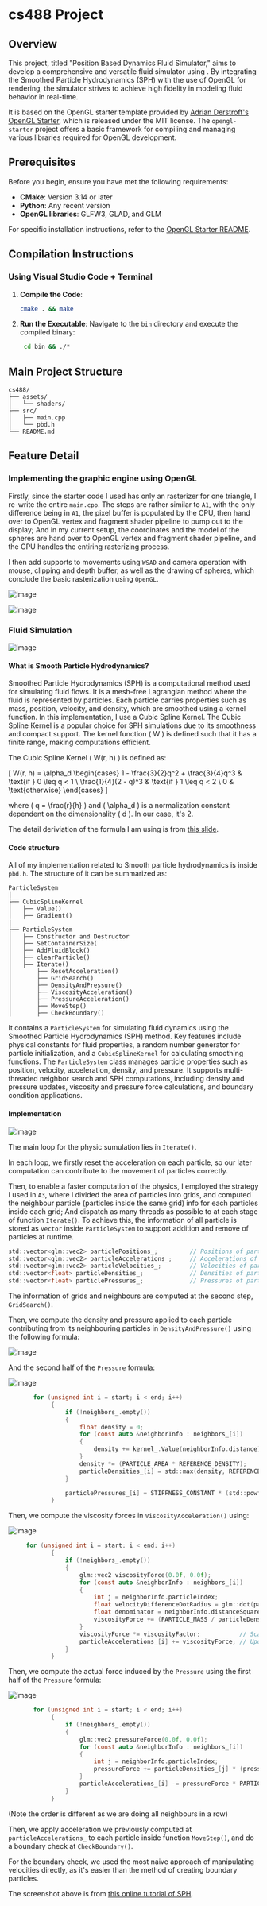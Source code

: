 # cs488 Project

## Overview

This project, titled "Position Based Dynamics Fluid Simulator," aims to develop a comprehensive and versatile fluid simulator using . By integrating the Smoothed Particle Hydrodynamics (SPH) with the use of OpenGL for rendering, the simulator strives to achieve high fidelity in modeling fluid behavior in real-time. 

It is based on the OpenGL starter template provided by [Adrian Derstroff's OpenGL Starter](https://github.com/adrianderstroff/opengl-starter), which is released under the MIT license. The `opengl-starter` project offers a basic framework for compiling and managing various libraries required for OpenGL development.

## Prerequisites

Before you begin, ensure you have met the following requirements:
- **CMake**: Version 3.14 or later
- **Python**: Any recent version
- **OpenGL libraries**: GLFW3, GLAD, and GLM

For specific installation instructions, refer to the [OpenGL Starter README](https://github.com/adrianderstroff/opengl-starter).

## Compilation Instructions

### Using Visual Studio Code + Terminal

1.  **Compile the Code**:
    ```bash
    cmake . && make
    ```

2. **Run the Executable**:
   Navigate to the `bin` directory and execute the compiled binary:

   ```bash
    cd bin && ./*
    ```


## Main Project Structure

```plaintext
cs488/
├── assets/
│   └── shaders/
├── src/
│   ├── main.cpp
│   └── pbd.h
└── README.md
```

## Feature Detail

### Implementing the graphic engine using OpenGL
Firstly, since the starter code I used has only an rasterizer for one triangle, I re-write the entire `main.cpp`. The steps are rather similar to `A1`, with the only difference being in `A1`, the pixel buffer is populated by the CPU, then hand over to OpenGL vertex and fragment shader pipeline to pump out to the display; And in my current setup, the coordinates and the model of the spheres are hand over to OpenGL vertex and fragment shader pipeline, and the GPU handles the entiring rasterizing process.

I then add supports to movements using `WSAD` and camera operation with mouse, clipping and depth buffer, as well as the drawing of spheres, which conclude the basic rasterization using `OpenGL`.

![image](/screenshots/sc1.png)

![image](/screenshots/sc2.png)

### Fluid Simulation

![image](screenshots/sc.GIF)

#### What is Smooth Particle Hydrodynamics?

Smoothed Particle Hydrodynamics (SPH) is a computational method used for simulating fluid flows. It is a mesh-free Lagrangian method where the fluid is represented by particles. Each particle carries properties such as mass, position, velocity, and density, which are smoothed using a kernel function. In this implementation, I use a Cubic Spline Kernel. The Cubic Spline Kernel is a popular choice for SPH simulations due to its smoothness and compact support. The kernel function \( W \) is defined such that it has a finite range, making computations efficient.

The Cubic Spline Kernel \( W(r, h) \) is defined as:

\[ W(r, h) = \alpha_d \begin{cases} 
1 - \frac{3}{2}q^2 + \frac{3}{4}q^3 & \text{if } 0 \leq q < 1 \\
\frac{1}{4}(2 - q)^3 & \text{if } 1 \leq q < 2 \\
0 & \text{otherwise}
\end{cases} \]

where \( q = \frac{r}{h} \) and \( \alpha_d \) is a normalization constant dependent on the dimensionality \( d \). In our case, it's 2.

The detail deriviation of the formula I am using is from [this slide](https://github.com/taichiCourse01/taichiCourse01/blob/main/material/10_fluid_lagrangian.pdf).

#### Code structure

All of my implementation related to Smooth particle hydrodynamics is inside `pbd.h`.  The structure of it can be summarized as:

```
ParticleSystem
|
├── CubicSplineKernel
│   ├── Value()
│   ├── Gradient()
|
├── ParticleSystem
│   ├── Constructor and Destructor
│   ├── SetContainerSize(
│   ├── AddFluidBlock()
│   ├── clearParticle()
│   ├── Iterate()
│       ├── ResetAcceleration()
│       ├── GridSearch()
│       ├── DensityAndPressure()
│       ├── ViscosityAcceleration()
│       ├── PressureAcceleration()
│       ├── MoveStep()
│       ├── CheckBoundary()
```

It contains a `ParticleSystem` for simulating fluid dynamics using the Smoothed Particle Hydrodynamics (SPH) method. Key features include physical constants for fluid properties, a random number generator for particle initialization, and a `CubicSplineKernel` for calculating smoothing functions. The `ParticleSystem` class manages particle properties such as position, velocity, acceleration, density, and pressure. It supports multi-threaded neighbor search and SPH computations, including density and pressure updates, viscosity and pressure force calculations, and boundary condition applications. 

#### Implementation

![image](screenshots/pipeline.png)

The main loop for the physic sumulation lies in `Iterate()`. 

In each loop, we firstly reset the acceleration on each particle, so our later computation can contribute to the movement of particles correctly.

Then, to enable a faster computation of the physics, I employed the strategy I used in `A3`, where I divided the area of particles into grids, and computed the neighbour particle (particles inside the same grid) info for each particles inside each grid; And dispatch as many threads as possible to at each stage of function `Iterate()`. To achieve this, the information of all particle is stored as `vector` inside `ParticleSystem` to support addition and remove of particles at runtime.

```c
std::vector<glm::vec2> particlePositions_;         // Positions of particles
std::vector<glm::vec2> particleAccelerations_;     // Accelerations of particles
std::vector<glm::vec2> particleVelocities_;        // Velocities of particles
std::vector<float> particleDensities_;             // Densities of particles
std::vector<float> particlePressures_;             // Pressures of particles
```
The information of grids and neighbours are computed at the second step, `GridSearch()`.

Then, we compute the density and pressure applied to each particle contributing from its neighbouring particles in `DensityAndPressure()` using the following formula:

![image](screenshots/density.png)

And the second half of the `Pressure` formula:

![image](screenshots/pressure.png)

```c
       for (unsigned int i = start; i < end; i++)
            {
                if (!neighbors_.empty())
                {
                    float density = 0;
                    for (const auto &neighborInfo : neighbors_[i])
                    {
                        density += kernel_.Value(neighborInfo.distance); // Sum contributions from neighboring particles
                    }
                    density *= (PARTICLE_AREA * REFERENCE_DENSITY);               // Scale density by particle area and reference density
                    particleDensities_[i] = std::max(density, REFERENCE_DENSITY); // Prevent expansion
                }

                particlePressures_[i] = STIFFNESS_CONSTANT * (std::powf(particleDensities_[i] / REFERENCE_DENSITY, PRESSURE_EXPONENT) - 1.0f);
            }
```

Then, we compute the viscosity forces in `ViscosityAcceleration()` using:

![image](screenshots/viscosity.png)


```c
     for (unsigned int i = start; i < end; i++)
            {
                if (!neighbors_.empty())
                {
                    glm::vec2 viscosityForce(0.0f, 0.0f);
                    for (const auto &neighborInfo : neighbors_[i])
                    {
                        int j = neighborInfo.particleIndex;
                        float velocityDifferenceDotRadius = glm::dot(particleVelocities_[i] - particleVelocities_[j], neighborInfo.radiusVector);                            // Dot product of velocity difference and radius
                        float denominator = neighborInfo.distanceSquared + 0.01f * SUPPORT_RADIUS_SQUARED;                                                                   // Denominator for viscosity calculation
                        viscosityForce += (PARTICLE_MASS / particleDensities_[j]) * velocityDifferenceDotRadius * kernel_.Gradient(neighborInfo.radiusVector) / denominator; // Sum viscosity forces
                    }
                    viscosityForce *= viscosityFactor;           // Scale viscosity force
                    particleAccelerations_[i] += viscosityForce; // Update acceleration with viscosity force
                }
            }
```

Then, we compute the actual force induced by the `Pressure` using the first half of the `Pressure` formula:

![image](screenshots/pressure.png)

```c
       for (unsigned int i = start; i < end; i++)
            {
                if (!neighbors_.empty())
                {
                    glm::vec2 pressureForce(0.0f, 0.0f);
                    for (const auto &neighborInfo : neighbors_[i])
                    {
                        int j = neighborInfo.particleIndex;
                        pressureForce += particleDensities_[j] * (pressureOverDensitySquared[i] + pressureOverDensitySquared[j]) * kernel_.Gradient(neighborInfo.radiusVector); // Sum pressure forces
                    }
                    particleAccelerations_[i] -= pressureForce * PARTICLE_AREA; // Update acceleration with pressure force
                }
            }
```

(Note the order is different as we are doing all neighbours in a row)

Then, we apply acceleration we previously computed at `particleAccelerations_` to each particle inside function `MoveStep()`, and do a boundary check at `CheckBoundary()`.

For the boundary check, we used the most naive approach of manipulating velocities directly, as it's easier than the method of creating boundary particles.

The screenshot above is from [this online tutorial of SPH](https://www.bilibili.com/video/BV1mi4y1o7wz/).